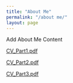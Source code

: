 ```yaml
---
title: "About Me"
permalink: "/about me/"
layout: page
---
```


Add About Me Content

[CV_Part1.pdf](https://github.com/user-attachments/files/22736987/CV_Part1.pdf)

[CV_Part2.pdf](https://github.com/user-attachments/files/22736990/CV_Part2.pdf)

[CV_Part3.pdf](https://github.com/user-attachments/files/22736992/CV_Part3.pdf)

